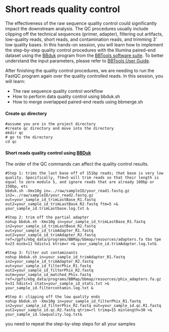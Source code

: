 # Short reads quality control
The effectiveness of the raw sequence quality control could significantly impact the downstream analysis. The QC procedures usually include clipping off the technical sequences (primer, adapter), filtering out artifacts, low-quality reads, short reads, and contamination reads, and trimming 3’ low quality bases. In this hands-on session, you will learn how to implement  the  step-by-step quality control procedures with the Illumina paired-end dataset using the [BBduk](https://jgi.doe.gov/data-and-tools/bbtools/bb-tools-user-guide/bbduk-guide/) program from the [BBTools software suite](https://jgi.doe.gov/data-and-tools/bbtools/). To better understand the input parameters, please refer to [BBTools User Guide](https://jgi.doe.gov/data-and-tools/bbtools/bb-tools-user-guide/).

After finishing the quality control procedures, we are needing to run the FastQC program again over the quality controlled reads. In this session, you will learn:

* The raw sequence quality control workflow  
* How to perform data quality control using bbduk.sh  
* How to merge overlapped paired-end reads using bbmerge.sh
#### Create qc directory  
```
#assume you are in the project directory
#create qc directory and move into the directory
mkdir qc
# go to the directory
cd qc
```
#### Short reads quality control using [BBDuk](https://jgi.doe.gov/data-and-tools/bbtools/bb-tools-user-guide/bbduk-guide/)
The order of the QC commands can affect the quality control results. 
```
#Step 1: trims the last base off of 151bp reads; that base is very low quality. Specifically, ftm=5 will trim reads so that their length is equal to zero modulo 5, and ignore reads that are already 100bp or 150bp, etc
bbduk.sh -Xmx10g in=../raw/sampleID/your_read1.fastq.gz in2=../raw/sampleID/your_read2.fastq.gz  out=your_sample_id_trimLastBase_R1.fastq out2=your_sample_id_trimLastBase_R2.fastq ftm=5 >& your_sample_id.trimLastbase.log.txt &

#Step 2: trim off the partial adapter
nohup bbduk.sh -Xmx10g in=your_sample_id_trimLastBase_R1.fastq in2=your_sample_id_trimLastBase_R2.fastq out=your_sample_id_trimAdapter_R1.fastq out2=your_sample_id_trimAdapter_R2.fastq ref=/gpfs/ebg_data/programs/BBMap/bbmap/resources/adapters.fa tbo tpe k=23 mink=11 hdist=1 ktrim=r >& your_sample_id.trimAdapter.log.txt&

#Step 3: filter out contaminants
nohup bbduk.sh in=your_sample_id_trimAdapter_R1.fastq in2=your_sample_id_trimAdapter_R2.fastq out=your_sample_id_filterPhix_R1.fastq out2=your_sample_id_filterPhix_R2.fastq outm=your_sample_id_matched_Phix.fastq ref=/gpfs/ebg_data/programs/BBMap/bbmap/resources/phix_adapters.fa.gz k=31 hdist=1 stats=your_sample_id_stats.txt >& your_sample_id.filtercontamin.log.txt &

#Step 4: clipping off the low quality ends
nohup bbduk.sh -Xmx10g in=your_sample_id_filterPhix_R1.fastq in2=your_sample_id_filterPhix_R2.fastq out=your_sample_id.qc.R1.fastq out2=your_sample_id.qc.R2.fastq qtrim=rl trimq=15 minlength=30 >& your_sample_id.lowquality.log.txt&
```
you need to repeat the step-by-step steps for all your samples
